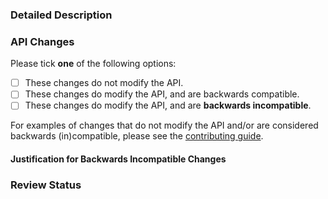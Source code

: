 ### Detailed Description

<!-- Detailed description of the changes, why they are being made, etc. Also
indicate appropriate tickets and tests that have been run to determine that the
changes work as intended and do not introduce other problems. -->



### API Changes

Please tick **one** of the following options:

- [ ] These changes do not modify the API.
- [ ] These changes do modify the API, and are backwards compatible.
- [ ] These changes do modify the API, and are **backwards incompatible**.

For examples of changes that do not modify the API and/or are considered
backwards (in)compatible, please see the [contributing guide][cg].

[cg]: https://git.ligo.org/lscsoft/lalsuite/-/blob/master/CONTRIBUTING.md#open-a-merge-request

#### Justification for Backwards Incompatible Changes

<!-- If the **backwards incompatible** check box is ticked please provide a
justification for why these changes are necessary and why they need to be done
in a backwards incompatible way. -->



### Review Status

<!-- Please provide details on any reviews related to these changes and the
associated reviewers. -->



<!-- End of template -->
